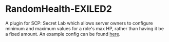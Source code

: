 # RandomHealth-EXILED2
A plugin for SCP: Secret Lab which allows server owners to configure minimum and maximum values for a role's max HP, rather than having it be a fixed amount. An example config can be found [here](https://github.com/TeamEXAngus/RandomHealth-EXILED2/blob/master/example-config.yml).
